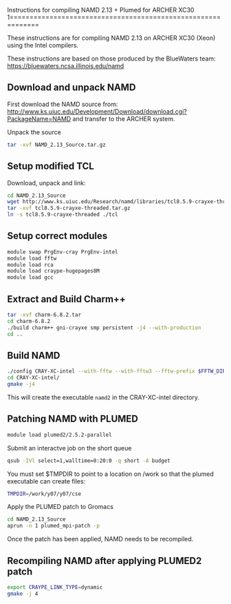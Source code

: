 Instructions for compiling NAMD 2.13 + Plumed for ARCHER XC30
1=============================================================

These instructions are for compiling NAMD 2.13 on ARCHER XC30 (Xeon) using the Intel compilers.

These instructions are based on those produced by the BlueWaters team: https://bluewaters.ncsa.illinois.edu/namd

Download and unpack NAMD
------------------------

First download the NAMD source from: http://www.ks.uiuc.edu/Development/Download/download.cgi?PackageName=NAMD
and transfer to the ARCHER system.

Unpack the source

```bash
tar -xvf NAMD_2.13_Source.tar.gz
```

Setup modified TCL
------------------

Download, unpack and link:

```bash
cd NAMD_2.13_Source
wget http://www.ks.uiuc.edu/Research/namd/libraries/tcl8.5.9-crayxe-threaded.tar.gz
tar -xvf tcl8.5.9-crayxe-threaded.tar.gz
ln -s tcl8.5.9-crayxe-threaded ./tcl
```

Setup correct modules
---------------------

```bash
module swap PrgEnv-cray PrgEnv-intel
module load fftw
module load rca
module load craype-hugepages8M
module load gcc
```

Extract and Build Charm++
--------------------------

```bash
tar -xvf charm-6.8.2.tar
cd charm-6.8.2
./build charm++ gni-crayxe smp persistent -j4 --with-production
cd ..
```


Build NAMD
----------

```bash
./config CRAY-XC-intel --with-fftw --with-fftw3 --fftw-prefix $FFTW_DIR/.. --charm-arch gni-crayxe-persistent-smp
cd CRAY-XC-intel/
gmake -j4
```

This will create the executable `namd2` in the CRAY-XC-intel directory.


Patching NAMD with PLUMED
-------------------------
```bash
module load plumed2/2.5.2-parallel
```
Submit an interactve job on the short queue
```bash
qsub -IVl select=1,walltime=0:20:0 -q short -A budget
```
You must set $TMPDIR to point to a location on /work so that the plumed executable can create files:
```bash
TMPDIR=/work/y07/y07/cse
```
Apply the PLUMED patch to Gromacs

```bash
cd NAMD_2.13_Source
aprun -n 1 plumed_mpi-patch -p
```
Once the patch has been applied, NAMD needs to be recompiled.


Recompiling NAMD after applying PLUMED2 patch
---------------------------------------------
```bash
export CRAYPE_LINK_TYPE=dynamic
gmake -j 4
```
